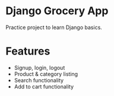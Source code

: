 # Django Grocery App

Practice project to learn Django basics.

# Features
- Signup, login, logout
- Product & category listing
- Search functionality
- Add to cart functionality

